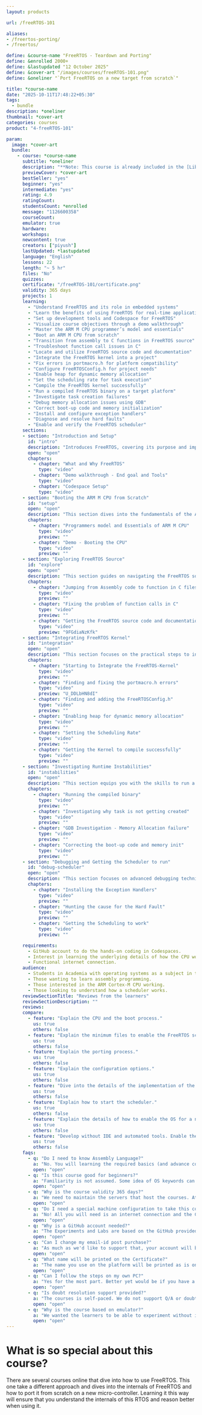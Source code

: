 ```yaml
---
layout: products

url: /freeRTOS-101

aliases:
- /freertos-porting/
- /freertos/

define: &course-name "FreeRTOS - Teardown and Porting"
define: &enrolled 2000+
define: &lastupdated "12 October 2025"
define: &cover-art "/images/courses/freeRTOS-101.png"
define: &oneliner "`Port FreeRTOS on a new target from scratch`"

title: *course-name
date: "2025-10-11T17:48:22+05:30"
tags:
  - bundle
description: *oneliner
thumbnail: *cover-art
categories: courses
product: "4-freeRTOS-101"

param:
  image: *cover-art
  bundle:
    - course: *course-name
      subtitle: *oneliner
      description: "**Note: This course is already included in the [Library Access](/library)!**\n\nLearn FreeRTOS kernel by tearing it down to it's bare minimum and doing a port for a new target from scratch. This includes booting the CPU from scratch and placing the code in memory manually. Along the way, learn the internals of how the OS is structured and how it works."
      previewCover: *cover-art
      bestSeller: "yes"
      beginner: "yes"
      intermediate: "yes"
      rating: 4.9
      ratingCount:
      studentsCount: *enrolled
      message: "1126600358"
      courseCount:
      emulator: true
      hardware:
      workshops:
      newcontent: true
      creators: ["piyush"]
      lastUpdated: *lastupdated
      language: "English"
      lessons: 22
      length: "~ 5 hr"
      files: "No"
      quizzes:
      certificate: "/freeRTOS-101/certificate.png"
      validity: 365 days
      projects: 1
      learning:
        - "Understand FreeRTOS and its role in embedded systems"
        - "Learn the benefits of using FreeRTOS for real-time applications"
        - "Set up development tools and Codespace for FreeRTOS"
        - "Visualize course objectives through a demo walkthrough"
        - "Master the ARM M CPU programmer’s model and essentials"
        - "Boot an ARM M CPU from scratch"
        - "Transition from assembly to C functions in FreeRTOS source"
        - "Troubleshoot function call issues in C"
        - "Locate and utilize FreeRTOS source code and documentation"
        - "Integrate the FreeRTOS kernel into a project"
        - "Fix errors in portmacro.h for platform compatibility"
        - "Configure FreeRTOSConfig.h for project needs"
        - "Enable heap for dynamic memory allocation"
        - "Set the scheduling rate for task execution"
        - "Compile the FreeRTOS kernel successfully"
        - "Run a compiled FreeRTOS binary on a target platform"
        - "Investigate task creation failures"
        - "Debug memory allocation issues using GDB"
        - "Correct boot-up code and memory initialization"
        - "Install and configure exception handlers"
        - "Diagnose and resolve hard faults"
        - "Enable and verify the FreeRTOS scheduler"
      sections:
      - section: "Introduction and Setup"
        id: "intro"
        description: "Introduces FreeRTOS, covering its purpose and importance in embedded systems development. Through a guided demo walkthrough, you will understand the course’s end goals and the tools required. The section concludes with hands-on guidance on setting up a Codespace environment, ensuring a smooth start to FreeRTOS development."
        open: "open"
        chapters:
          - chapter: "What and Why FreeRTOS"
            type: "video"
          - chapter: "Demo walkthrough - End goal and Tools"
            type: "video"
          - chapter: "Codespace Setup"
            type: "video"
      - section: "Booting the ARM M CPU from Scratch"
        id: "setup"
        open: "open"
        description: "This section dives into the fundamentals of the ARM M CPU, exploring its programmer’s model and essential concepts critical for embedded development. Through a practical demo, you will gain hands-on experience in booting the ARM-M CPU from scratch, laying a solid foundation for integrating FreeRTOS on the platform."
        chapters:
          - chapter: "Programmers model and Essentials of ARM M CPU"
            type: "video"
            preview: ""
          - chapter: "Demo - Booting the CPU"
            type: "video"
            preview: ""
      - section: "Exploring FreeRTOS Source"
        id: "explore"
        open: "open"
        description: "This section guides on navigating the FreeRTOS source code, starting with transitioning from assembly code to C functions. You will troubleshoot and resolve issues related to function calls in C, ensuring smooth code execution. Additionally, the section covers how to locate, download, and effectively use FreeRTOS source code and documentation for project development."
        chapters:
          - chapter: "Jumping from Assembly code to function in C files"
            type: "video"
            preview: ""
          - chapter: "Fixing the problem of function calls in C"
            type: "video"
            preview: ""
          - chapter: "Getting the FreeRTOS source code and documentation"
            type: "video"
            preview: "9FGdiaNzKfk"
      - section: "Integrating FreeRTOS Kernel"
        id: "integration"
        open: "open"
        description: "This section focuses on the practical steps to integrate the FreeRTOS kernel into a project. You will learn to identify and resolve errors in portmacro.h, configure FreeRTOSConfig.h for project-specific needs, and enable heap memory for dynamic allocation. The section also covers setting the scheduling rate to control task execution and guides you through achieving a successful kernel compilation for the target platform."
        chapters:
          - chapter: "Starting to Integrate the FreeRTOS-Kernel"
            type: "video"
            preview: ""
          - chapter: "Finding and fixing the portmacro.h errors"
            type: "video"
            preview: "U_DDLbHN8dI"
          - chapter: "Finding and adding the FreeRTOSConfig.h"
            type: "video"
            preview: ""
          - chapter: "Enabling heap for dynamic memory allocation"
            type: "video"
            preview: ""
          - chapter: "Setting the Scheduling Rate"
            type: "video"
            preview: ""
          - chapter: "Getting the Kernel to compile successfully"
            type: "video"
            preview: ""
      - section: "Investigating Runtime Instabilities"
        id: "instabilities"
        open: "open"
        description: "This section equips you with the skills to run a compiled FreeRTOS binary on a target platform and troubleshoot runtime issues. You will investigate why tasks fail to create, using GDB to diagnose memory allocation failures. The section concludes with correcting boot-up code and memory initialization to ensure system stability."
        chapters:
          - chapter: "Running the compiled binary"
            type: "video"
            preview: ""
          - chapter: "Investigating why task is not getting created"
            type: "video"
            preview: ""
          - chapter: "GDB Investigation - Memory Allocation failure"
            type: "video"
            preview: ""
          - chapter: "Correcting the boot-up code and memory init"
            type: "video"
            preview: ""
      - section: "Debugging and Getting the Scheduler to run"
        id: "debug-scheduler"
        open: "open"
        description: "This section focuses on advanced debugging techniques for FreeRTOS. You will learn to install and configure exception handlers to manage system errors effectively. The section guides you through identifying and resolving the causes of hard faults. Finally, you will master the process of enabling and verifying the FreeRTOS scheduler to ensure seamless task execution."
        chapters:
          - chapter: "Installing the Exception Handlers"
            type: "video"
            preview: ""
          - chapter: "Hunting the cause for the Hard Fault"
            type: "video"
            preview: ""
          - chapter: "Getting the Scheduling to work"
            type: "video"
            preview: ""

      requirements:
        - GitHub account to do the hands-on coding in Codespaces.
        - Interest in learning the underlying details of how the CPU works.
        - Functional internet connection.
      audience:
        - Students in Academia with operating systems as a subject in the course.
        - Those wanting to learn assembly programming.
        - Those interested in the ARM Cortex-M CPU working.
        - Those looking to understand how a scheduler works.
      reviewSectionTitle: "Reviews from the learners"
      reviewSectionDescription: ""
      reviews:
      compare:
        - feature: "Explain the CPU and the boot process."
          us: true
          others: false
        - feature: "Explain the minimum files to enable the FreeRTOS scheduler."
          us: true
          others: false
        - feature: "Explain the porting process."
          us: true
          others: false
        - feature: "Explain the configuration options."
          us: true
          others: false
        - feature: "Dive into the details of the implementation of the tasks."
          us: true
          others: false
        - feature: "Explain how to start the scheduler."
          us: true
          others: false
        - feature: "Explain the details of how to enable the OS for a new target without copy pasting other examples."
          us: true
          others: false
        - feature: "Develop without IDE and automated tools. Enable the port by hand from scratch."
          us: true
          others: false
      faqs:
        - q: "Do I need to know Assembly Language?"
          a: "No. You will learning the required basics (and advance concepts) as part of the course."
          open: "open"
        - q: "Is this course good for beginners?"
          a: "Familiarity is not assumed. Some idea of OS keywords can help."
          open: "open"
        - q: "Why is the course validity 365 days?"
          a: "We need to maintain the servers that host the courses. At the moment we have enough capital to keep the server afloat for another year. We are striving to make this a lifetime access course. As the funds trickle in, we will revisit the validity and might update it for all the enrolled learners. It is however no a promise!"
          open: "open"
        - q: "Do I need a special machine configuration to take this course?"
          a: "No! All you will need is an internet connection and the Chrome browser. The hands-on examples and lab work is based on GitHub codespaces platform."
          open: "open"
        - q: "Why is a GitHub account needed?"
          a: "The Experiments and Labs are based on the GitHub provided Codespaces virtual machine. Codespaces will enable a common work environment for all the learners and avoid the hassle of special setup."
          open: "open"
        - q: "Can I change my email-id post purchase?"
          a: "As much as we'd like to support that, your account will be linked to your email-id post purchase."
          open: "open"
        - q: "What name will be printed on the Certificate?"
          a: "The name you use on the platform will be printed as is on the Certificate when it is generated."
          open: "open"
        - q: "Can I follow the steps on my own PC?"
          a: "Yes for the most part. Better yet would be if you have a Linux machine. We will not support debugs on your personal support."
          open: "open"
        - q: "Is doubt resolution support provided?"
          a: "The courses is self-paced. We do not support Q/A or doubt resolution. The platform provides a way for you to ask questions that other students can respond to."
          open: "open"
        - q: "Why is the course based on emulator?"
          a: "We wanted the learners to be able to experiment without investing into any hardware. Once the learner is comfortable with the material, they can try the experiment on the real hardware."
          open: "open"
---
```


# What is so special about this course?

There are several courses online that dive into how to use FreeRTOS. This one take a different approach and dives into the internals of FreeRTOS and how to port it from scratch on a new micro-controller. Learning it this way will ensure that you understand the internals of this RTOS and reason better when using it.
